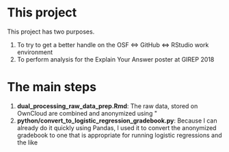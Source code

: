 # This project

This project has two purposes. 
1. To try to get a better handle on the OSF <=>  GitHub <=> RStudio work environment
1. To perform analysis for the Explain Your Answer poster at GIREP 2018

# The main steps

1. __dual_processing_raw_data_prep.Rmd__: The raw data, stored on OwnCloud are combined and anonymized using "
1. __python/convert_to_logistic_regression_gradebook.py__: Because I can already do it quickly using Pandas, I used it to convert the anonymized gradebook to one that is appropriate for running logistic regressions and the like